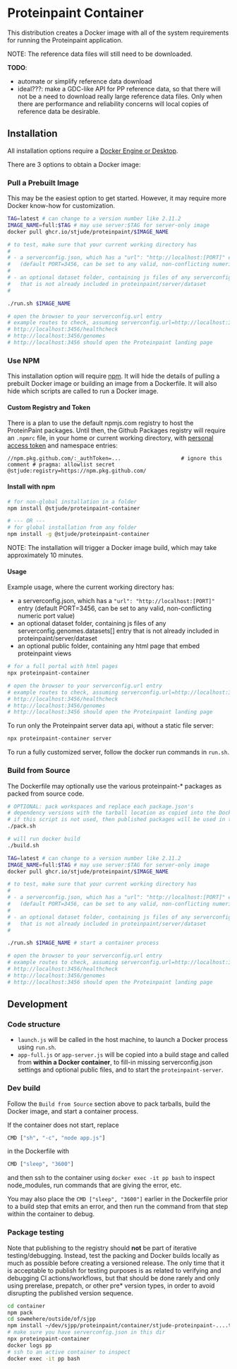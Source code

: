# Proteinpaint Container

This distribution creates a Docker image with all of the system requirements
for running the Proteinpaint application. 

NOTE: The reference data files will still need to be downloaded.

**TODO**:
- automate or simplify reference data download
- ideal???: make a GDC-like API for PP reference data, so that there will not be a need 
to download really large reference data files. Only when there are performance and
reliability concerns will local copies of reference data be desirable.

## Installation

All installation options require a [Docker Engine or Desktop](https://www.docker.com/).

There are 3 options to obtain a Docker image:

### Pull a Prebuilt Image

This may be the easiest option to get started. However, it may require more Docker know-how
for customization.

```bash
TAG=latest # can change to a version number like 2.11.2
IMAGE_NAME=full:$TAG # may use server:$TAG for server-only image
docker pull ghcr.io/stjude/proteinpaint/$IMAGE_NAME

# to test, make sure that your current working directory has
#
# - a serverconfig.json, which has a "url": "http://localhost:[PORT]" entry 
#   (default PORT=3456, can be set to any valid, non-conflicting numeric port value)
#
# - an optional dataset folder, containing js files of any serverconfig.genomes.datasets[] entry
#   that is not already included in proteinpaint/server/dataset 
#   

./run.sh $IMAGE_NAME

# open the browser to your serverconfig.url entry
# example routes to check, assuming serverconfig.url=http://localhost:3456
# http://localhost:3456/healthcheck
# http://localhost:3456/genomes
# http://localhost:3456 should open the Proteinpaint landing page
```

### Use NPM

This installation option will require [npm](https://docs.npmjs.com/downloading-and-installing-node-js-and-npm).
It will hide the details of pulling a prebuilt Docker image or building an image from a Dockerfile. It will also
hide which scripts are called to run a Docker image.

#### Custom Registry and Token 

There is a plan to use the default npmjs.com registry to host the ProteinPaint packages. Until then, 
the Github Packages registry will require an `.npmrc` file, in your home or current working directory,
with [personal access token](https://docs.github.com/en/authentication/keeping-your-account-and-data-secure/creating-a-personal-access-token)
and namespace entries:

```text
//npm.pkg.github.com/:_authToken=...                   # ignore this comment # pragma: allowlist secret
@stjude:registry=https://npm.pkg.github.com/
```

#### Install with npm

```bash
# for non-global installation in a folder
npm install @stjude/proteinpaint-container

# --- OR ---
# for global installation from any folder
npm install -g @stjude/proteinpaint-container
```

NOTE: The installation will trigger a Docker image build, which may take
approximately 10 minutes.

#### Usage

Example usage, where the current working directory has:
- a serverconfig.json, which has a `"url": "http://localhost:[PORT]"` entry
(default PORT=3456, can be set to any valid, non-conflicting numeric port value)
- an optional dataset folder, containing js files of any serverconfig.genomes.datasets[]
entry that is not already included in proteinpaint/server/dataset 
- an optional public folder, containing any html page that embed proteinpaint views

```bash
# for a full portal with html pages
npx proteinpaint-container

# open the browser to your serverconfig.url entry
# example routes to check, assuming serverconfig.url=http://localhost:3456
# http://localhost:3456/healthcheck
# http://localhost:3456/genomes
# http://localhost:3456 should open the Proteinpaint landing page
```

To run only the Proteinpaint server data api, without a static file server:
```bash
npx proteinpaint-container server
```

To run a fully customized server, follow the docker run commands in `run.sh`.

### Build from Source

The Dockerfile may optionally use the various proteinpaint-* packages as packed from source code.

```bash
# OPTIONAL: pack workspaces and replace each package.json's 
# dependency versions with the tarball location as copied into the Docker build
# if this script is not used, then published packages will be used in the Docker build
./pack.sh

# will run docker build
./build.sh

TAG=latest # can change to a version number like 2.11.2
IMAGE_NAME=full:$TAG # may use server:$TAG for server-only image
docker pull ghcr.io/stjude/proteinpaint/$IMAGE_NAME

# to test, make sure that your current working directory has
#
# - a serverconfig.json, which has a "url": "http://localhost:[PORT]" entry 
#   (default PORT=3456, can be set to any valid, non-conflicting numeric port value)
#
# - an optional dataset folder, containing js files of any serverconfig.genomes.datasets[] entry
#   that is not already included in proteinpaint/server/dataset 
#   

./run.sh $IMAGE_NAME # start a container process

# open the browser to your serverconfig.url entry
# example routes to check, assuming serverconfig.url=http://localhost:3456
# http://localhost:3456/healthcheck
# http://localhost:3456/genomes
# http://localhost:3456 should open the Proteinpaint landing page
```

## Development

### Code structure

- `launch.js` will be called in the host machine, to launch a Docker process using `run.sh`.
- `app-full.js` or `app-server.js` will be copied into a build stage and called from **within a Docker container**,
to fill-in missing serverconfig.json settings and optional public files, and to start the `proteinpaint-server`.


### Dev build

Follow the `Build from Source` section above to pack tarballs, build the Docker image, and start a container process.

If the container does not start, replace
```bash
CMD ["sh", "-c", "node app.js"]
```
in the Dockerfile with
```bash
CMD ["sleep", "3600"]
```

and then ssh to the container using `docker exec -it pp bash` to inspect
node_modules, run commands that are giving the error, etc.

You may also place the `CMD ["sleep", "3600"]` earlier in the Dockerfile
prior to a build step that emits an error, and then run the command from
that step within the container to debug.


### Package testing

Note that publishing to the registry should **not** be part of iterative testing/debugging.
Instead, test the packing and Docker builds locally as much as possible before creating a
versioned release. The only time that it is acceptable to publish for testing purposes is
as related to verifying and debugging CI actions/workflows, but that should be done rarely
and only using prerelase, prepatch, or other pre* version types, in order to avoid disrupting the 
published version sequence.

```bash
cd container
npm pack
cd sowmehere/outside/of/sjpp
npm install ~/dev/sjpp/proteinpaint/container/stjude-proteinpaint-....tgz
# make sure you have serverconfig.json in this dir
npx proteinpaint-container
docker logs pp
# ssh to an active container to inspect
docker exec -it pp bash
```
